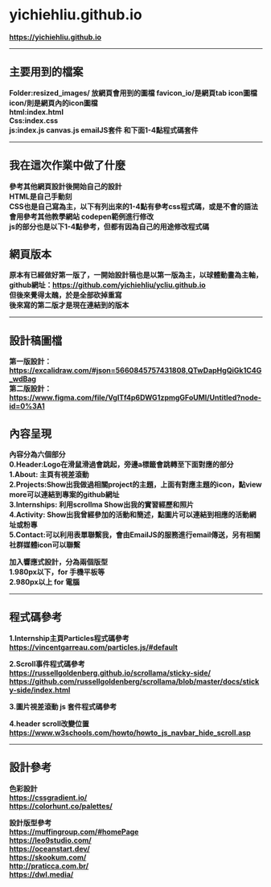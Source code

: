 # yichiehliu.github.io

**https://yichiehliu.github.io**
***
## 主要用到的檔案
**Folder:resized_images/ 放網頁會用到的圖檔 favicon_io/是網頁tab icon圖檔 icon/則是網頁內的icon圖檔<br>**
**html:index.html<br>**
**Css:index.css<br>**
**js:index.js canvas.js emailJS套件 和下面1-4點程式碼套件<br>**
***
## 我在這次作業中做了什麼
**參考其他網頁設計後開始自己的設計<br>**
**HTML是自己手動刻<br>**
**CSS也是自己寫為主，以下有列出來的1-4點有參考css程式碼，或是不會的語法會用參考其他教學網站 codepen範例進行修改<br>**
**js的部分也是以下1-4點參考，但都有因為自己的用途修改程式碼<br>**

## 網頁版本
**原本有已經做好第一版了，一開始設計稿也是以第一版為主，以球體動畫為主軸，<br>github網址：https://github.com/yichiehliu/ycliu.github.io<br>但後來覺得太醜，於是全部砍掉重寫<br>**
**後來寫的第二版才是現在連結到的版本**
***
## 設計稿圖檔
**第一版設計：<br>https://excalidraw.com/#json=5660845757431808,QTwDapHgQiGk1C4G_wdBag<br>**
**第二版設計：<br>https://www.figma.com/file/VglTf4p6DWG1zpmgGFoUMl/Untitled?node-id=0%3A1**

## 內容呈現

**內容分為六個部分<br>**
**0.Header:Logo在滑鼠滑過會跳起，旁邊a標籤會跳轉至下面對應的部分<br>**
**1.About: 主頁有視差滾動<br>**
**2.Projects:Show出我做過相關project的主題，上面有對應主題的icon，點view more可以連結到專案的github網址<br>**
**3.Internships: 利用scrollma Show出我的實習經歷和照片<br>**
**4.Activity: Show出我曾經參加的活動和簡述，點圖片可以連結到相應的活動網址或粉專<br>**
**5.Contact:可以利用表單聯繫我，會由EmailJS的服務進行email傳送，另有相關社群媒體icon可以聯繫<br>**

**加入響應式設計，分為兩個版型<br>**
**1.980px以下，for 手機平板等<br>**
**2.980px以上 for 電腦**

***
## 程式碼參考
**1.Internship主頁Particles程式碼參考**
**https://vincentgarreau.com/particles.js/#default<br>**

**2.Scroll事件程式碼參考<br>**
**https://russellgoldenberg.github.io/scrollama/sticky-side/<br>**
**https://github.com/russellgoldenberg/scrollama/blob/master/docs/sticky-side/index.html<br>**

**3.圖片視差滾動 js 套件程式碼參考<br>**

**4.header scroll改變位置<br>**
**https://www.w3schools.com/howto/howto_js_navbar_hide_scroll.asp**
****

## 設計參考
**色彩設計<br>**
**https://cssgradient.io/<br>**
**https://colorhunt.co/palettes/<br>**

**設計版型參考<br>**
**https://muffingroup.com/#homePage<br>**
**https://leo9studio.com/<br>**
**https://oceanstart.dev/<br>**
**https://skookum.com/<br>**
**http://praticca.com.br/<br>**
**https://dwl.media/**

